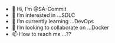 - 👋 Hi, I’m @SA-Commit
- 👀 I’m interested in ...SDLC
- 🌱 I’m currently learning ...DevOps
- 💞️ I’m looking to collaborate on ...Docker
- 📫 How to reach me ...??

<!---
SA-Commit/SA-Commit is a ✨ special ✨ repository because its `README.md` (this file) appears on your GitHub profile.
You can click the Preview link to take a look at your changes.
--->
